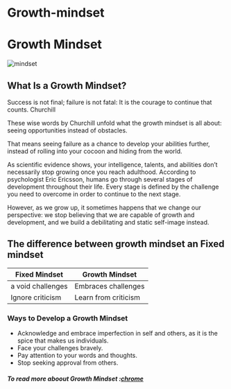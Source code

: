 # Growth-mindset
# Growth Mindset

![mindset](https://blog.cengage.com/wp-content/uploads/2020/11/blog-growth-mindset-1511130.png)

## What Is a Growth Mindset?

Success is not final; failure is not fatal: It is the courage to continue that counts. Churchill

These wise words by Churchill unfold what the growth mindset is all about: seeing opportunities instead of obstacles.

That means seeing failure as a chance to develop your abilities further, instead of rolling into your cocoon and hiding from the world.

As scientific evidence shows, your intelligence, talents, and abilities don’t necessarily stop growing once you reach adulthood. According to psychologist Eric Ericsson, humans go through several stages of development throughout their life. Every stage is defined by the challenge you need to overcome in order to continue to the next stage.

However, as we grow up, it sometimes happens that we change our perspective: we stop believing that we are capable of growth and development, and we build a debilitating and static self-image instead.

## The difference between growth mindset an Fixed mindset

Fixed Mindset | Growth Mindset
------------ | -------------
a void challenges |Embraces challenges
Ignore criticism |Learn from criticism


### Ways to Develop a Growth Mindset

* Acknowledge and embrace imperfection in self and others, as it is the spice that makes us individuals.
* Face your challenges bravely. 
* Pay attention to your words and thoughts.
* Stop seeking approval from others.


##### To read more aboout Growth Mindset :[chrome](http://google.com)
